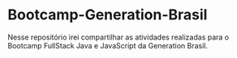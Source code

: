 # Bootcamp-Generation-Brasil
Nesse repositório irei compartilhar as atividades realizadas para o Bootcamp FullStack Java e JavaScript da Generation Brasil.

